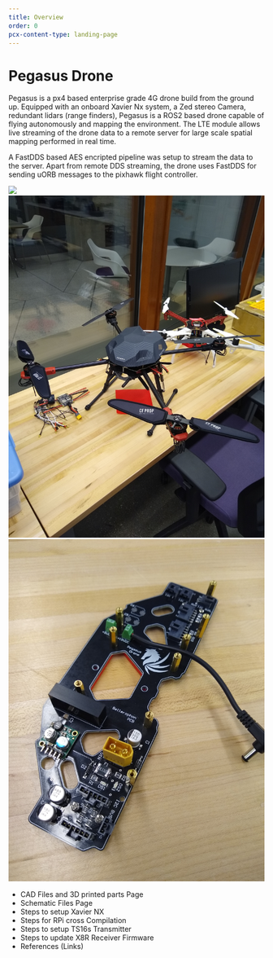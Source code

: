 ```yaml
---
title: Overview
order: 0
pcx-content-type: landing-page
---
```


# Pegasus Drone

Pegasus is a px4 based enterprise grade 4G drone build from the ground up. Equipped with an onboard Xavier Nx system, a Zed stereo Camera, redundant lidars (range finders), Pegasus is a ROS2 based drone capable of flying autonomously and mapping the environment.
The LTE module allows live streaming of the drone data to a remote server for large scale spatial mapping performed in real time.

A FastDDS based AES encripted pipeline was setup to stream the data to the server. Apart from remote DDS streaming, the drone uses FastDDS for sending uORB messages to the pixhawk flight controller.



![](outdoor.jpg)
![](pegasus.jpg)
![](pcb.jpg)

<Aside type="warning" header="Pages To-Do">

- CAD Files and 3D printed parts Page
- Schematic Files Page
- Steps to setup Xavier NX
- Steps for RPi cross Compilation
- Steps to setup TS16s Transmitter
- Steps to update X8R Receiver Firmware
- References (Links)

</Aside>
